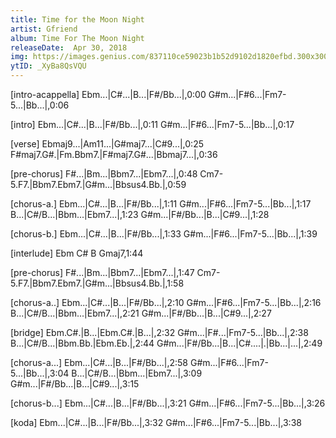 ```yaml
---
title: Time for the Moon Night
artist: Gfriend
album: Time For The Moon Night
releaseDate:  Apr 30, 2018
img: https://images.genius.com/837110ce59023b1b52d9102d1820efbd.300x300x1.png
ytID: _XyBa8QsVQU
---
```


[intro-acappella]
Ebm...|C#...|B...|F#/Bb...|,0:00
G#m...|F#6...|Fm7-5...|Bb...|,0:06

[intro]
Ebm...|C#...|B...|F#/Bb...|,0:11
G#m...|F#6...|Fm7-5...|Bb...|,0:17

[verse] 
Ebmaj9...|Am11...|G#maj7...|C#9...|,0:25
F#maj7.G#.|Fm.Bbm7.|F#maj7.G#...|Bbmaj7...|,0:36

[pre-chorus]
F#...|Bm...|Bbm7...|Ebm7...|,0:48
Cm7-5.F7.|Bbm7.Ebm7.|G#m...|Bbsus4.Bb.|,0:59

[chorus-a.]
Ebm...|C#...|B...|F#/Bb...|,1:11
G#m...|F#6...|Fm7-5...|Bb...|,1:17
B...|C#/B...|Bbm...|Ebm7...|,1:23
G#m...|F#/Bb...|B...|C#9...|,1:28

[chorus-b.]
Ebm...|C#...|B...|F#/Bb...|,1:33
G#m...|F#6...|Fm7-5...|Bb...|,1:39

[interlude]
Ebm C# B Gmaj7,1:44

[pre-chorus] 
F#...|Bm...|Bbm7...|Ebm7...|,1:47
Cm7-5.F7.|Bbm7.Ebm7.|G#m...|Bbsus4.Bb.|,1:58

[chorus-a..]
Ebm...|C#...|B...|F#/Bb...|,2:10
G#m...|F#6...|Fm7-5...|Bb...|,2:16
B...|C#/B...|Bbm...|Ebm7...|,2:21
G#m...|F#/Bb...|B...|C#9...|,2:27

[bridge]
Ebm.C#.|B...|Ebm.C#.|B...|,2:32
G#m...|F#...|Fm7-5...|Bb...|,2:38
B...|C#/B...|Bbm.Bb.|Ebm.Eb.|,2:44
G#m...|F#/Bb...|B...|C#....|.|Bb...|...|,2:49

[chorus-a...] 
Ebm...|C#...|B...|F#/Bb...|,2:58
G#m...|F#6...|Fm7-5...|Bb...|,3:04
B...|C#/B...|Bbm...|Ebm7...|,3:09
G#m...|F#/Bb...|B...|C#9...|,3:15

[chorus-b...] 
Ebm...|C#...|B...|F#/Bb...|,3:21
G#m...|F#6...|Fm7-5...|Bb...|,3:26

[koda]
Ebm...|C#...|B...|F#/Bb...|,3:32
G#m...|F#6...|Fm7-5...|Bb...|,3:38
